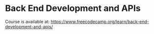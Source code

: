 # Back End Development and APIs
Course is available at: https://www.freecodecamp.org/learn/back-end-development-and-apis/
